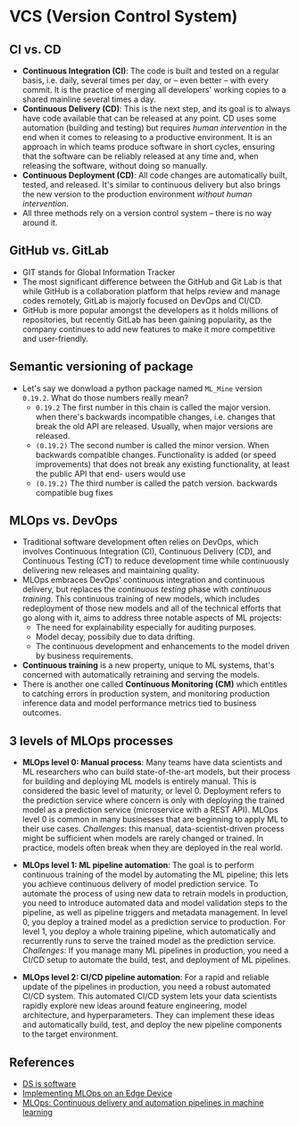 # VCS (Version Control System)

## CI vs. CD
- **Continuous Integration (CI)**: The code is built and tested on a regular basis, i.e. daily, several times per day, or – even better – with every commit. It is the practice of merging all developers' working copies to a shared mainline several times a day.
- **Continuous Delivery (CD)**: This is the next step, and its goal is to always have code available that can be released at any point. CD uses some automation (building and testing) but requires *human intervention* in the end when it comes to releasing to a productive environment. It is an approach in which teams produce software in short cycles, ensuring that the software can be reliably released at any time and, when releasing the software, without doing so manually.
- **Continuous Deployment (CD)**: All code changes are automatically built, tested, and released. It's similar to continuous delivery but also brings the new version to the production environment *without human intervention*.
- All three methods rely on a version control system – there is no way around it.

## GitHub vs. GitLab
- GIT stands for Global Information Tracker
- The most significant difference between the GitHub and Git Lab is that while GitHub is a collaboration platform that helps review and manage codes remotely, GitLab is majorly focused on DevOps and CI/CD.
- GitHub is more popular amongst the developers as it holds millions of repositories, but recently GitLab has been gaining popularity, as the company continues to add new features to make it more competitive and user-friendly.

## Semantic versioning of package
- Let's say we donwload a python package named `ML_Mine` version `0.19.2`. What do those numbers really mean?
  - `0.19.2` The first number in this chain is called the major version. when there's backwards incompatible changes, i.e. changes that break the old API are released. Usually, when major versions are released.
  - `(0.19.2)` The second number is called the minor version. When backwards compatible changes. Functionality is added (or speed improvements) that does not break any existing functionality, at least the public API that end- users would use
  - `(0.19.2)` The third number is called the patch version. backwards compatible bug fixes

## MLOps vs. DevOps
- Traditional software development often relies on DevOps, which involves Continuous Integration (CI), Continuous Delivery (CD), and Continuous Testing (CT) to reduce development time while continuously delivering new releases and maintaining quality.
- MLOps embraces DevOps’ continuous integration and continuous delivery, but replaces the *continuous testing* phase with *continuous training*. This continuous training of new models, which includes redeployment of those new models and all of the technical efforts that go along with it, aims to address three notable aspects of ML projects:
  - The need for explainability especially for auditing purposes.
  - Model decay, possibily due to data drifting.
  - The continuous development and enhancements to the model driven by business requirements. 
- **Continuous training** is a new property, unique to ML systems, that's concerned with automatically retraining and serving the models.
- There is another one called **Continuous Monitoring (CM)** which entitles to catching errors in production system, and monitoring production inference data and model performance metrics tied to business outcomes.

## 3 levels of MLOps processes
- **MLOps level 0: Manual process**: Many teams have data scientists and ML researchers who can build state-of-the-art models, but their process for building and deploying ML models is entirely manual. This is considered the basic level of maturity, or level 0. Deployment refers to the prediction service where concern is only with deploying the trained model as a prediction service (microservice with a REST API). MLOps level 0 is common in many businesses that are beginning to apply ML to their use cases. *Challenges*: this manual, data-scientist-driven process might be sufficient when models are rarely changed or trained. In practice, models often break when they are deployed in the real world.

- **MLOps level 1: ML pipeline automation**: The goal is to perform continuous training of the model by automating the ML pipeline; this lets you achieve continuous delivery of model prediction service. To automate the process of using new data to retrain models in production, you need to introduce automated data and model validation steps to the pipeline, as well as pipeline triggers and metadata management. In level 0, you deploy a trained model as a prediction service to production. For level 1, you deploy a whole training pipeline, which automatically and recurrently runs to serve the trained model as the prediction service. *Challenges*: If you manage many ML pipelines in production, you need a CI/CD setup to automate the build, test, and deployment of ML pipelines.
 
- **MLOps level 2: CI/CD pipeline automation**: For a rapid and reliable update of the pipelines in production, you need a robust automated CI/CD system. This automated CI/CD system lets your data scientists rapidly explore new ideas around feature engineering, model architecture, and hyperparameters. They can implement these ideas and automatically build, test, and deploy the new pipeline components to the target environment.

## References
- [DS is software](https://nbviewer.org/github/ethen8181/machine-learning/blob/master/data_science_is_software/notebooks/data_science_is_software.ipynb)
- [Implementing MLOps on an Edge Device](https://www.kdnuggets.com/2020/08/implementing-mlops-edge-device.html)
- [MLOps: Continuous delivery and automation pipelines in machine learning](https://cloud.google.com/architecture/mlops-continuous-delivery-and-automation-pipelines-in-machine-learning#mlops_level_2_cicd_pipeline_automation)
